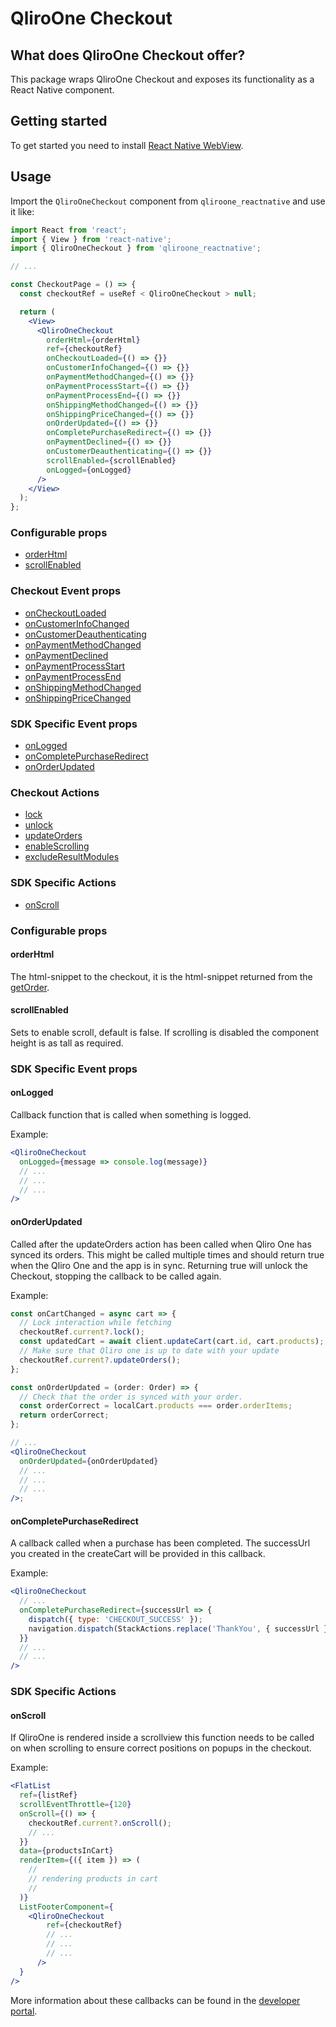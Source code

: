 # QliroOne Checkout

## What does QliroOne Checkout offer?

This package wraps QliroOne Checkout and exposes its functionality as a React Native component.

## Getting started

To get started you need to install [React Native WebView](https://github.com/react-native-webview/react-native-webview).

## Usage

Import the `QliroOneCheckout` component from `qliroone_reactnative` and use it like:

```jsx
import React from 'react';
import { View } from 'react-native';
import { QliroOneCheckout } from 'qliroone_reactnative';

// ...

const CheckoutPage = () => {
  const checkoutRef = useRef < QliroOneCheckout > null;

  return (
    <View>
      <QliroOneCheckout
        orderHtml={orderHtml}
        ref={checkoutRef}
        onCheckoutLoaded={() => {}}
        onCustomerInfoChanged={() => {}}
        onPaymentMethodChanged={() => {}}
        onPaymentProcessStart={() => {}}
        onPaymentProcessEnd={() => {}}
        onShippingMethodChanged={() => {}}
        onShippingPriceChanged={() => {}}
        onOrderUpdated={() => {}}
        onCompletePurchaseRedirect={() => {}}
        onPaymentDeclined={() => {}}
        onCustomerDeauthenticating={() => {}}
        scrollEnabled={scrollEnabled}
        onLogged={onLogged}
      />
    </View>
  );
};
```

### Configurable props

- [orderHtml](#orderHtml)
- [scrollEnabled](#scrollEnabled)

### Checkout Event props

- [onCheckoutLoaded](<https://developers.qliro.com/docs/qliro-one/frontend-features/listeners#oncheckoutloaded()>)
- [onCustomerInfoChanged](<https://developers.qliro.com/docs/qliro-one/frontend-features/listeners#oncustomerinfochanged()>)
- [onCustomerDeauthenticating](<https://developers.qliro.com/docs/qliro-one/frontend-features/listeners#oncustomerdeauthenticating()>)
- [onPaymentMethodChanged](<https://developers.qliro.com/docs/qliro-one/frontend-features/listeners#onpaymentmethodchanged()>)
- [onPaymentDeclined](<https://developers.qliro.com/docs/qliro-one/frontend-features/listeners#onpaymentdeclined()>)
- [onPaymentProcessStart](<https://developers.qliro.com/docs/qliro-one/frontend-features/listeners#onpaymentprocess()>)
- [onPaymentProcessEnd](<https://developers.qliro.com/docs/qliro-one/frontend-features/listeners#onpaymentprocess()>)
- [onShippingMethodChanged](<https://developers.qliro.com/docs/qliro-one/frontend-features/listeners#onshippingmethodchanged()>)
- [onShippingPriceChanged](<https://developers.qliro.com/docs/qliro-one/frontend-features/listeners#onshippingpricechanged()>)

### SDK Specific Event props

- [onLogged](#onLogged)
- [onCompletePurchaseRedirect](#onCompletePurchaseRedirect)
- [onOrderUpdated](#onOrderUpdate)

### Checkout Actions

- [lock](https://developers.qliro.com/docs/qliro-one/checkout-features/update-order)
- [unlock](https://developers.qliro.com/docs/qliro-one/checkout-features/update-order)
- [updateOrders](https://developers.qliro.com/docs/qliro-one/checkout-features/update-order)
- [enableScrolling](https://developers.qliro.com/docs/qliro-one/frontend-features/enable-scrolling)
- [excludeResultModules](https://developers.qliro.com/docs/qliro-one/customization/thank-you-page-customize#how-to)

### SDK Specific Actions

- [onScroll](#onScroll)

### Configurable props

#### orderHtml

The html-snippet to the checkout, it is the html-snippet returned from the [getOrder](https://developers.qliro.com/docs/qliro-one/get-started/load-checkout#get-order).

#### scrollEnabled

Sets to enable scroll, default is false. If scrolling is disabled the component height is as tall as required.

### SDK Specific Event props

#### onLogged

Callback function that is called when something is logged.

Example:

```jsx
<QliroOneCheckout
  onLogged={message => console.log(message)}
  // ...
  // ...
  // ...
/>
```

#### onOrderUpdated

Called after the updateOrders action has been called when Qliro One has synced its orders.
This might be called multiple times and should return true when the Qliro One and the app is in sync.
Returning true will unlock the Checkout, stopping the callback to be called again.

Example:

```jsx
const onCartChanged = async cart => {
  // Lock interaction while fetching
  checkoutRef.current?.lock();
  const updatedCart = await client.updateCart(cart.id, cart.products);
  // Make sure that Qliro one is up to date with your update
  checkoutRef.current?.updateOrders();
};

const onOrderUpdated = (order: Order) => {
  // Check that the order is synced with your order.
  const orderCorrect = localCart.products === order.orderItems;
  return orderCorrect;
};

// ...
<QliroOneCheckout
  onOrderUpdated={onOrderUpdated}
  // ...
  // ...
  // ...
/>;
```

#### onCompletePurchaseRedirect

A callback called when a purchase has been completed. The successUrl you created in the createCart will be provided in this callback.

Example:

```jsx
<QliroOneCheckout
  // ...
  onCompletePurchaseRedirect={successUrl => {
    dispatch({ type: 'CHECKOUT_SUCCESS' });
    navigation.dispatch(StackActions.replace('ThankYou', { successUrl }));
  }}
  // ...
  // ...
/>
```

### SDK Specific Actions

#### onScroll

If QliroOne is rendered inside a scrollview this function needs to be called on when scrolling to ensure correct positions on popups in the checkout.

Example:

```jsx
<FlatList
  ref={listRef}
  scrollEventThrottle={120}
  onScroll={() => {
    checkoutRef.current?.onScroll();
    // ...
  }}
  data={productsInCart}
  renderItem={({ item }) => (
    //
    // rendering products in cart
    //
  )}
  ListFooterComponent={
    <QliroOneCheckout
        ref={checkoutRef}
        // ...
        // ...
        // ...
      />
  }
/>
```

More information about these callbacks can be found in the [developer portal](https://developers.qliro.com/docs/qliro-one).
